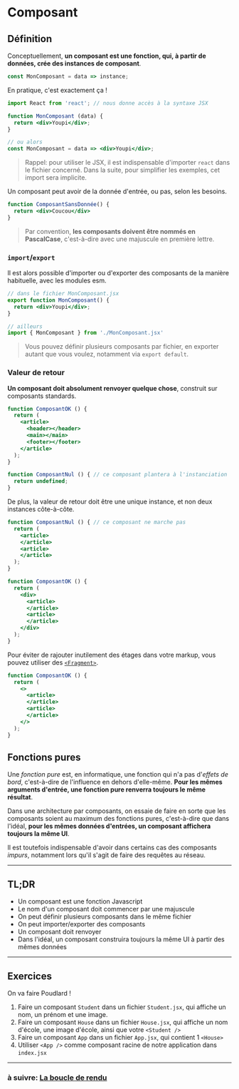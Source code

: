# Composant

## Définition

Conceptuellement, **un composant est une fonction, qui, à partir de données, crée des instances de composant**.

```js
const MonComposant = data => instance;
```

En pratique, c'est exactement ça !

```jsx
import React from 'react'; // nous donne accès à la syntaxe JSX

function MonComposant (data) {
  return <div>Youpi</div>;
}

// ou alors
const MonComposant = data => <div>Youpi</div>;
```

> Rappel: pour utiliser le JSX, il est indispensable d'importer `react` dans le fichier concerné. Dans la suite, pour simplifier les exemples, cet import sera implicite.

Un composant peut avoir de la donnée d'entrée, ou pas, selon les besoins.

```jsx
function ComposantSansDonnée() {
  return <div>Coucou</div>
}
```

> Par convention, **les composants doivent être nommés en PascalCase**, c'est-à-dire avec une majuscule en première lettre.

### `import`/`export`

Il est alors possible d'importer ou d'exporter des composants de la manière habituelle, avec les modules esm.

```jsx
// dans le fichier MonComposant.jsx
export function MonComposant() {
  return <div>Youpi</div>;
}

// ailleurs
import { MonComposant } from './MonComposant.jsx'
```

> Vous pouvez définir plusieurs composants par fichier, en exporter autant que vous voulez, notamment via `export default`.

### Valeur de retour

**Un composant doit absolument renvoyer quelque chose**, construit sur composants standards.

```jsx
function ComposantOK () {
  return (
    <article>
      <header></header>
      <main></main>
      <footer></footer>
    </article>
  );
}

function ComposantNul () { // ce composant plantera à l'instanciation
  return undefined;
}
```

De plus, la valeur de retour doit être une unique instance, et non deux instances côte-à-côte.

```jsx
function ComposantNul () { // ce composant ne marche pas
  return (
    <article>
    </article>
    <article>
    </article>
  );
}

function ComposantOK () {
  return (
    <div>
      <article>
      </article>
      <article>
      </article>
    </div>
  );
}
```

Pour éviter de rajouter inutilement des étages dans votre markup, vous pouvez utiliser des [`<Fragment>`](https://fr.reactjs.org/docs/fragments.html#gatsby-focus-wrapper).

```jsx
function ComposantOK () {
  return (
    <>
      <article>
      </article>
      <article>
      </article>
    </>
  );
}
```

## Fonctions pures

Une *fonction pure* est, en informatique, une fonction qui n'a pas d'*effets de bord*, c'est-à-dire de l'influence en dehors d'elle-même.
**Pour les mêmes arguments d'entrée, une fonction pure renverra toujours le même résultat**.

Dans une architecture par composants, on essaie de faire en sorte que les composants soient au maximum des fonctions pures, c'est-à-dire que dans l'idéal, **pour les mêmes données d'entrées, un composant affichera toujours la même UI**.

Il est toutefois indispensable d'avoir dans certains cas des composants *impurs*, notamment lors qu'il s'agit de faire des requêtes au réseau.

---

## TL;DR

- Un composant est une fonction Javascript
- Le nom d'un composant doit commencer par une majuscule
- On peut définir plusieurs composants dans le même fichier
- On peut importer/exporter des composants
- Un composant doit renvoyer
- Dans l'idéal, un composant construira toujours la même UI à partir des mêmes données

---

## Exercices

On va faire Poudlard !

1) Faire un composant `Student` dans un fichier `Student.jsx`, qui affiche un nom, un prénom et une image.
2) Faire un composant `House` dans un fichier `House.jsx`, qui affiche un nom d'école, une image d'école, ainsi que votre `<Student />`
3) Faire un composant `App` dans un fichier `App.jsx`, qui contient 1 `<House>`
4) Utiliser `<App />` comme composant racine de notre application dans `index.jsx`

---

### à suivre: [La boucle de rendu](./2_render.md)
